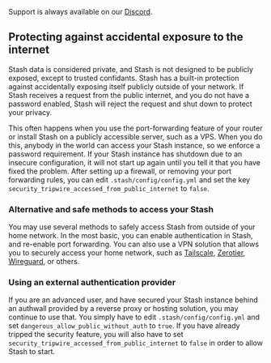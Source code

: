 Support is always available on our [Discord](https://discord.gg/2TsNFKt).

## Protecting against accidental exposure to the internet
Stash data is considered private, and Stash is not designed to be publicly exposed, except to trusted confidants. Stash has a built-in protection against accidentally exposing itself publicly outside of your network. If Stash receives a request from the public internet, and you do not have a password enabled, Stash will reject the request and shut down to protect your privacy.

This often happens when you use the port-forwarding feature of your router or install Stash on a publicly accessible server, such as a VPS. When you do this, anybody in the world can access your Stash instance, so we enforce a password requirement. If your Stash instance has shutdown due to an insecure configuration, it will not start up again until you tell it that you have fixed the problem. After setting up a firewall, or removing your port forwarding rules, you can edit `.stash/config/config.yml` and set the key `security_tripwire_accessed_from_public_internet` to `false`.

### Alternative and safe methods to access your Stash
You may use several methods to safely access Stash from outside of your home network. In the most basic, you can enable authentication in Stash, and re-enable port forwarding. You can also use a VPN solution that allows you to securely access your home network, such as [Tailscale](https://tailscale.com), [Zerotier](https://zerotier.com), [Wireguard](https://www.digitalocean.com/community/tutorials/how-to-set-up-wireguard-on-ubuntu-20-04), or others.

### Using an external authentication provider
If you are an advanced user, and have secured your Stash instance behind an authwall provided by a reverse proxy or hosting solution, you may continue to use that. You simply have to edit `.stash/config/config.yml` and set `dangerous_allow_public_without_auth` to `true`. If you have already tripped the security feature, you will also have to set `security_tripwire_accessed_from_public_internet` to `false` in order to allow Stash to start.